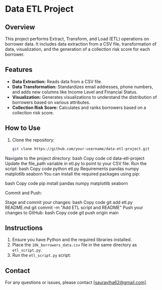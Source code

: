 # Data ETL Project

## Overview
This project performs Extract, Transform, and Load (ETL) operations on borrower data. It includes data extraction from a CSV file, transformation of data, visualization, and the generation of a collection risk score for each borrower.

## Features
- **Data Extraction:** Reads data from a CSV file.
- **Data Transformation:** Standardizes email addresses, phone numbers, and adds new columns like Income Level and Financial Status.
- **Visualization:** Generates visualizations to understand the distribution of borrowers based on various attributes.
- **Collection Risk Score:** Calculates and ranks borrowers based on a collection risk score.

## How to Use
1. Clone the repository:
   ```bash
   git clone https://github.com/your-username/data-etl-project.git
Navigate to the project directory:
bash
Copy code
cd data-etl-project
Update the file_path variable in etl.py to point to your CSV file.
Run the script:
bash
Copy code
python etl.py
Requirements
pandas
numpy
matplotlib
seaborn
You can install the required packages using pip:

bash
Copy code
pip install pandas numpy matplotlib seaborn

Commit and Push:

Stage and commit your changes:
bash
Copy code
git add etl.py README.md
git commit -m "Add ETL script and README"
Push your changes to GitHub:
bash
Copy code
git push origin main
## Instructions
1. Ensure you have Python and the required libraries installed.
2. Place the `10k_borrowers_data.csv` file in the same directory as `etl_script.py`.
3. Run the `etl_script.py` script:


## Contact
For any questions or issues, please contact [sauravjha62@gmail.com].
